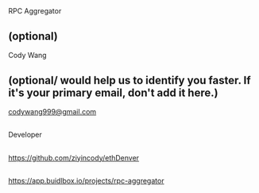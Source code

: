 ## <PROJECT NAME>
  RPC Aggregator

## <YOUR FULL NAME> (optional)
  Cody Wang

## <Used Email in Buidlbox> (optional/ would help us to identify you faster. If it's your primary email, don't add it here.)
  codywang999@gmail.com

## <YOUR ROLE ON THE TEAM>
  Developer

## <LINK TO THE PROJECT REPOSITORY>
  https://github.com/ziyincody/ethDenver

## <LINK TO BUIDLBOX SUBMISSION>
  https://app.buidlbox.io/projects/rpc-aggregator

## <ANY LINKS TO YOUR SOCIALS THAT YOU WANT PEOPLE TO SEE WHO MIGHT COME ACROSS YOUR SUBMISSION IN THE FUTURE>
